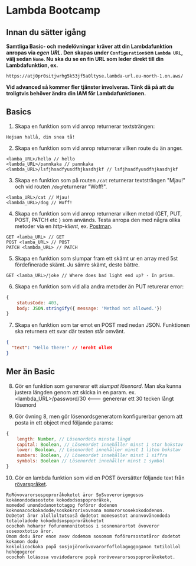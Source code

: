 # Lambda Bootcamp

## Innan du sätter igång

**Samtliga Basic- och medelövningar kräver att din Lambdafunktion anropas via _egen URL_. Den skapas under `Configuration`sen `Lambda URL`, välj sedan `None`. Nu ska du se en fin URL som leder direkt till din Lambdafunktion, ex.**

```
https://atj0pr0sitjwrhg5k53jf5a0ltyse.lambda-url.eu-north-1.on.aws/
```

**Vid advanced så kommer fler tjänster involveras. Tänk då på att du troligtvis behöver ändra din IAM för Lambdafunktionen.**

## Basics

1. Skapa en funktion som vid anrop returnerar textsträngen:

```
Hejsan hallå, din snea tå!
```

2. Skapa en funktion som vid anrop returnerar vilken route du än anger.

```
<lamba_URL>/hello // hello
<lambda_URL>/pannkaka // pannkaka
<lambda_URL>/lsfjhsadfyusdfhjkasdhjkf // lsfjhsadfyusdfhjkasdhjkf
```

3. Skapa en funktion som på routen `/cat` returnerar textsträngen "Mjau!" och vid routen `/dog`returnerar "Woff!".

```
<lamba_URL>/cat // Mjau!
<lambda_URL>/dog // Woff!
```

4. Skapa en funktion som vid anrop returnerar vilken metod (GET, PUT, POST, PATCH etc ) som används. Testa anropa den med några olika metoder via en _http-klient_, ex. [Postman](https://postman.com).

```
GET <lamba_URL> // GET
POST <lamba_URL> // POST
PATCH <lambda_URL> // PATCH
```

5. Skapa en funktion som slumpar fram ett skämt ur en array med 5st fördefinerade skämt. Ju sämre skämt, desto bättre.

```
GET <lamba_URL>/joke // Where does bad light end up? - In prism.
```

6. Skapa en funktion som vid alla andra metoder än PUT returerar error:

```js
{
    statusCode: 403,
    body: JSON.stringify({ message: 'Method not allowed.'})
}
```

7. Skapa en funktion som tar emot en POST med nedan JSON. Funktionen ska returnera ett svar där texten står omvänt.

```json
{
  "text": "Hello there!" // !ereht olleH
}
```

## Mer än Basic

8. Gör en funktion som genererar ett _slumpat lösenord_. Man ska kunna justera längden genom att skicka in en param.
   ex. <lambda_URL>/password/30 <--- genererar ett 30 tecken långt lösenord

9. Gör övning 8, men gör lösenordsgeneratorn konfigurerbar genom att posta in ett object med följande params:

```js
{
    length: Number, // Lösenordets minsta längd
    capital: Boolean, // Lösenordet innehåller minst 1 stor bokstav
    lower: Boolean, // Lösenordet innehåller minst 1 liten bokstav
    numbers: Boolean, // Lösenordet innehåller minst 1 siffra
    symbols: Boolean // Lösenordet innehåller minst 1 symbol
}
```

10. Gör en lambda funktion som vid en POST översätter följande text från [rövarspråket](https://sv.wikipedia.org/wiki/R%C3%B6varspr%C3%A5ket).

```
RoRövovarorsospoproråkoketot äror SoSvoverorigogesos kokänondodasostote kokododsospoproråkok,
momedod unondodanontotagog foföror dodenon koknonacockokadode/soskokrorivovnona momororsosekokododenon.
DoDetot äror alolloltotsoså dodetot momesostot anonvovänondoda totaloladode kokododsospoproråkoketot
ocochoh hoharor fofunonnonitotsos i sosnonarortot övoveror sosexoxtotio åror.
Omom dodu äror enon avov dodemom sosomom foförorsostotåror dodetot kokanon dodu
koklolicockoka popå sosjojörorövovarorfoflolagoggoganon totilollol hohögogeror
ocochoh loläsosa vovidodarore popå rorövovarorsospoproråkoketot.
